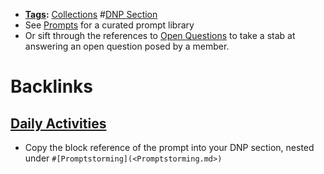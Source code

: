 - **[Tags](<Tags.md>):** [Collections](<Collections.md>) #[DNP Section](<DNP Section.md>)
- See [Prompts](<Prompts.md>) for a curated prompt library 
- Or sift through the references to [Open Questions](<Open Questions.md>) to take a stab at answering an open question posed by a member. 

# Backlinks
## [Daily Activities](<Daily Activities.md>)
- Copy the block reference of the prompt into your DNP section, nested under `#[Promptstorming](<Promptstorming.md>)`

